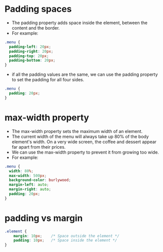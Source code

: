 # Padding spaces
- The padding property adds space inside the element, between the content and the border.
- For example:
```css
.menu {
  padding-left: 20px;
  padding-right: 20px;
  padding-top: 20px;
  padding-bottom: 20px;
}
```
- if all the padding values are the same, we can use the padding property to set the padding for all four sides.
```css
.menu {
  padding: 20px;
}
```

# max-width property
- The max-width property sets the maximum width of an element.
- The current width of the menu will always take up 80% of the body element's width. On a very wide screen, the coffee and dessert appear far apart from their prices.
- We can use the max-width property to prevent it from growing too wide.
- For example:
```css
.menu {
  width: 80%;
  max-width: 500px;
  background-color: burlywood;
  margin-left: auto;
  margin-right: auto;
  padding: 20px;
}
```

# padding vs margin
```css
.element {
    margin: 10px;    /* Space outside the element */
    padding: 10px;   /* Space inside the element */
}
```
